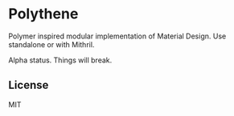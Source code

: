 # Polythene

Polymer inspired modular implementation of Material Design. Use standalone or with Mithril.

Alpha status. Things will break.

## License

MIT

